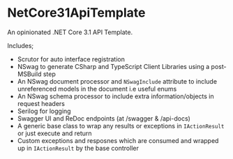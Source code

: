 # NetCore31ApiTemplate
An opinionated .NET Core 3.1 API Template. 

Includes;
- Scrutor for auto interface registration
- NSwag to generate CSharp and TypeScript Client Libraries using a post-MSBuild step
- An NSwag document processor and `NSwagInclude` attribute to include unreferenced models in the document i.e useful enums
- An NSwag schema processor to include extra information/objects in request headers
- Serilog for logging
- Swagger UI and ReDoc endpoints (at /swagger & /api-docs)
- A generic base class to wrap any results or exceptions in `IActionResult` or just execute and return
- Custom exceptions and resposnes which are consumed and wrapped up in `IActionResult` by the base controller 
